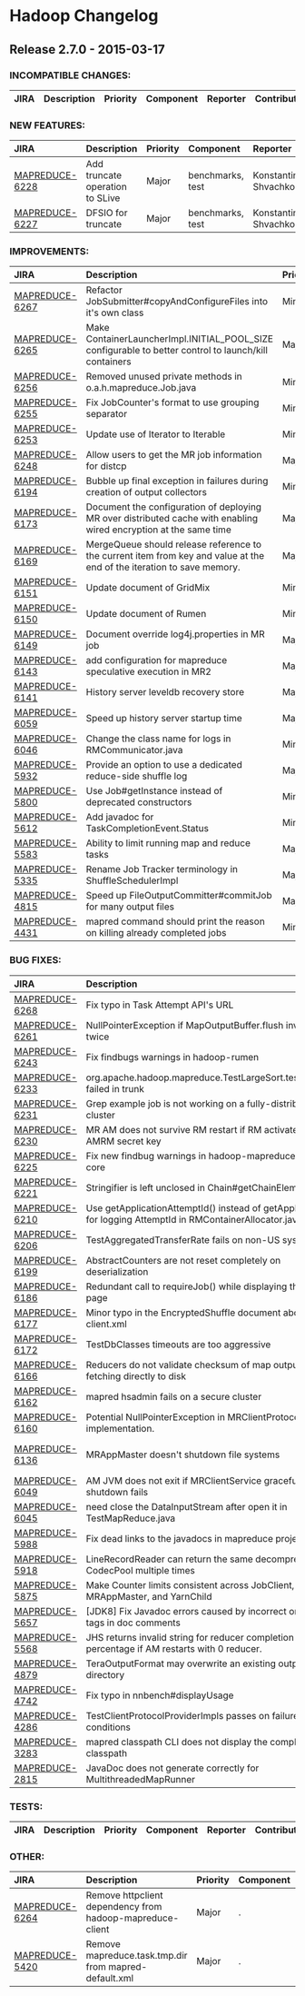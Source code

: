 # Hadoop Changelog

## Release 2.7.0 - 2015-03-17

### INCOMPATIBLE CHANGES:

| JIRA | Description | Priority | Component | Reporter | Contributor |
|:---- |:---- | :--- |:---- |:---- |:---- |


### NEW FEATURES:

| JIRA | Description | Priority | Component | Reporter | Contributor |
|:---- |:---- | :--- |:---- |:---- |:---- |
| [MAPREDUCE-6228](https://issues.apache.org/jira/browse/MAPREDUCE-6228) | Add truncate operation to SLive |  Major | benchmarks, test | Konstantin Shvachko | Plamen Jeliazkov |
| [MAPREDUCE-6227](https://issues.apache.org/jira/browse/MAPREDUCE-6227) | DFSIO for truncate |  Major | benchmarks, test | Konstantin Shvachko | Konstantin Shvachko |


### IMPROVEMENTS:

| JIRA | Description | Priority | Component | Reporter | Contributor |
|:---- |:---- | :--- |:---- |:---- |:---- |
| [MAPREDUCE-6267](https://issues.apache.org/jira/browse/MAPREDUCE-6267) | Refactor JobSubmitter#copyAndConfigureFiles into it's own class |  Minor | . | Chris Trezzo | Chris Trezzo |
| [MAPREDUCE-6265](https://issues.apache.org/jira/browse/MAPREDUCE-6265) | Make ContainerLauncherImpl.INITIAL\_POOL\_SIZE configurable to better control to launch/kill containers |  Major | mrv2 | zhihai xu | zhihai xu |
| [MAPREDUCE-6256](https://issues.apache.org/jira/browse/MAPREDUCE-6256) | Removed unused private methods in o.a.h.mapreduce.Job.java |  Minor | . | Devaraj K | Naganarasimha G R |
| [MAPREDUCE-6255](https://issues.apache.org/jira/browse/MAPREDUCE-6255) | Fix JobCounter's format to use grouping separator |  Minor | client | Ryu Kobayashi | Ryu Kobayashi |
| [MAPREDUCE-6253](https://issues.apache.org/jira/browse/MAPREDUCE-6253) | Update use of Iterator to Iterable |  Minor | . | Ray Chiang | Ray Chiang |
| [MAPREDUCE-6248](https://issues.apache.org/jira/browse/MAPREDUCE-6248) | Allow users to get the MR job information for distcp |  Major | distcp | Jing Zhao | Jing Zhao |
| [MAPREDUCE-6194](https://issues.apache.org/jira/browse/MAPREDUCE-6194) | Bubble up final exception in failures during creation of output collectors |  Minor | task | Harsh J | Varun Saxena |
| [MAPREDUCE-6173](https://issues.apache.org/jira/browse/MAPREDUCE-6173) | Document the configuration of deploying MR over distributed cache with enabling wired encryption at the same time |  Major | distributed-cache, documentation | Junping Du | Junping Du |
| [MAPREDUCE-6169](https://issues.apache.org/jira/browse/MAPREDUCE-6169) | MergeQueue should release reference to the current item from key and value at the end of the iteration to save memory. |  Major | mrv2 | zhihai xu | zhihai xu |
| [MAPREDUCE-6151](https://issues.apache.org/jira/browse/MAPREDUCE-6151) | Update document of GridMix |  Minor | documentation | Masatake Iwasaki | Masatake Iwasaki |
| [MAPREDUCE-6150](https://issues.apache.org/jira/browse/MAPREDUCE-6150) | Update document of Rumen |  Minor | documentation | Masatake Iwasaki | Masatake Iwasaki |
| [MAPREDUCE-6149](https://issues.apache.org/jira/browse/MAPREDUCE-6149) | Document override log4j.properties in MR job |  Major | documentation | Junping Du | Junping Du |
| [MAPREDUCE-6143](https://issues.apache.org/jira/browse/MAPREDUCE-6143) | add configuration for  mapreduce speculative execution in MR2 |  Major | mrv2 | zhihai xu | zhihai xu |
| [MAPREDUCE-6141](https://issues.apache.org/jira/browse/MAPREDUCE-6141) | History server leveldb recovery store |  Major | jobhistoryserver | Jason Lowe | Jason Lowe |
| [MAPREDUCE-6059](https://issues.apache.org/jira/browse/MAPREDUCE-6059) | Speed up history server startup time |  Major | . | Siqi Li | Siqi Li |
| [MAPREDUCE-6046](https://issues.apache.org/jira/browse/MAPREDUCE-6046) | Change the class name for logs in RMCommunicator.java |  Minor | mr-am | Devaraj K | Sahil Takiar |
| [MAPREDUCE-5932](https://issues.apache.org/jira/browse/MAPREDUCE-5932) | Provide an option to use a dedicated reduce-side shuffle log |  Major | mrv2 | Gera Shegalov | Gera Shegalov |
| [MAPREDUCE-5800](https://issues.apache.org/jira/browse/MAPREDUCE-5800) | Use Job#getInstance instead of deprecated constructors |  Minor | . | Akira AJISAKA | Akira AJISAKA |
| [MAPREDUCE-5612](https://issues.apache.org/jira/browse/MAPREDUCE-5612) | Add javadoc for TaskCompletionEvent.Status |  Minor | documentation | Sandy Ryza | Chris Palmer |
| [MAPREDUCE-5583](https://issues.apache.org/jira/browse/MAPREDUCE-5583) | Ability to limit running map and reduce tasks |  Major | mr-am, mrv2 | Jason Lowe | Jason Lowe |
| [MAPREDUCE-5335](https://issues.apache.org/jira/browse/MAPREDUCE-5335) | Rename Job Tracker terminology in ShuffleSchedulerImpl |  Major | applicationmaster | Devaraj K | Devaraj K |
| [MAPREDUCE-4815](https://issues.apache.org/jira/browse/MAPREDUCE-4815) | Speed up FileOutputCommitter#commitJob for many output files |  Major | mrv2 | Jason Lowe | Siqi Li |
| [MAPREDUCE-4431](https://issues.apache.org/jira/browse/MAPREDUCE-4431) | mapred command should print the reason on killing already completed jobs |  Minor | mrv2 | Nishan Shetty | Devaraj K |


### BUG FIXES:

| JIRA | Description | Priority | Component | Reporter | Contributor |
|:---- |:---- | :--- |:---- |:---- |:---- |
| [MAPREDUCE-6268](https://issues.apache.org/jira/browse/MAPREDUCE-6268) | Fix typo in Task Attempt API's URL |  Minor | . | Ryu Kobayashi | Ryu Kobayashi |
| [MAPREDUCE-6261](https://issues.apache.org/jira/browse/MAPREDUCE-6261) | NullPointerException if MapOutputBuffer.flush invoked twice |  Major | mrv2 | Jason Lowe | Tsuyoshi Ozawa |
| [MAPREDUCE-6243](https://issues.apache.org/jira/browse/MAPREDUCE-6243) | Fix findbugs warnings in hadoop-rumen |  Minor | tools/rumen | Akira AJISAKA | Masatake Iwasaki |
| [MAPREDUCE-6233](https://issues.apache.org/jira/browse/MAPREDUCE-6233) | org.apache.hadoop.mapreduce.TestLargeSort.testLargeSort failed in trunk |  Major | test | Yongjun Zhang | zhihai xu |
| [MAPREDUCE-6231](https://issues.apache.org/jira/browse/MAPREDUCE-6231) | Grep example job is not working on a fully-distributed cluster |  Major | examples | Akira AJISAKA | Akira AJISAKA |
| [MAPREDUCE-6230](https://issues.apache.org/jira/browse/MAPREDUCE-6230) | MR AM does not survive RM restart if RM activated a new AMRM secret key |  Blocker | mr-am | Jason Lowe | Jason Lowe |
| [MAPREDUCE-6225](https://issues.apache.org/jira/browse/MAPREDUCE-6225) | Fix new findbug warnings in hadoop-mapreduce-client-core |  Major | . | Jason Lowe | Varun Saxena |
| [MAPREDUCE-6221](https://issues.apache.org/jira/browse/MAPREDUCE-6221) | Stringifier is left unclosed in Chain#getChainElementConf() |  Minor | . | Ted Yu | Ted Yu |
| [MAPREDUCE-6210](https://issues.apache.org/jira/browse/MAPREDUCE-6210) | Use getApplicationAttemptId() instead of getApplicationID() for logging AttemptId in RMContainerAllocator.java |  Minor | applicationmaster | Leitao Guo | Leitao Guo |
| [MAPREDUCE-6206](https://issues.apache.org/jira/browse/MAPREDUCE-6206) | TestAggregatedTransferRate fails on non-US systems |  Critical | . | Jens Rabe | Jens Rabe |
| [MAPREDUCE-6199](https://issues.apache.org/jira/browse/MAPREDUCE-6199) | AbstractCounters are not reset completely on deserialization |  Major | . | Anubhav Dhoot | Anubhav Dhoot |
| [MAPREDUCE-6186](https://issues.apache.org/jira/browse/MAPREDUCE-6186) | Redundant call to requireJob() while displaying the conf page |  Minor | jobhistoryserver | Rohit Agarwal | Rohit Agarwal |
| [MAPREDUCE-6177](https://issues.apache.org/jira/browse/MAPREDUCE-6177) | Minor typo in the EncryptedShuffle document about ssl-client.xml |  Trivial | documentation | yangping wu | yangping wu |
| [MAPREDUCE-6172](https://issues.apache.org/jira/browse/MAPREDUCE-6172) | TestDbClasses timeouts are too aggressive |  Minor | test | Jason Lowe | Varun Saxena |
| [MAPREDUCE-6166](https://issues.apache.org/jira/browse/MAPREDUCE-6166) | Reducers do not validate checksum of map outputs when fetching directly to disk |  Major | mrv2 | Eric Payne | Eric Payne |
| [MAPREDUCE-6162](https://issues.apache.org/jira/browse/MAPREDUCE-6162) | mapred hsadmin fails on a secure cluster |  Blocker | jobhistoryserver | Jason Lowe | Jason Lowe |
| [MAPREDUCE-6160](https://issues.apache.org/jira/browse/MAPREDUCE-6160) | Potential NullPointerException in MRClientProtocol interface implementation. |  Major | . | Rohith | Rohith |
| [MAPREDUCE-6136](https://issues.apache.org/jira/browse/MAPREDUCE-6136) | MRAppMaster doesn't shutdown file systems |  Major | applicationmaster | Noah Watkins | Brahma Reddy Battula |
| [MAPREDUCE-6049](https://issues.apache.org/jira/browse/MAPREDUCE-6049) | AM JVM does not exit if MRClientService gracefull shutdown fails |  Major | applicationmaster, resourcemanager | Nishan Shetty | Rohith |
| [MAPREDUCE-6045](https://issues.apache.org/jira/browse/MAPREDUCE-6045) | need close the DataInputStream after open it in TestMapReduce.java |  Minor | test | zhihai xu | zhihai xu |
| [MAPREDUCE-5988](https://issues.apache.org/jira/browse/MAPREDUCE-5988) | Fix dead links to the javadocs in mapreduce project |  Minor | documentation | Akira AJISAKA | Akira AJISAKA |
| [MAPREDUCE-5918](https://issues.apache.org/jira/browse/MAPREDUCE-5918) | LineRecordReader can return the same decompressor to CodecPool multiple times |  Major | . | Sergey Murylev | Sergey Murylev |
| [MAPREDUCE-5875](https://issues.apache.org/jira/browse/MAPREDUCE-5875) | Make Counter limits consistent across JobClient, MRAppMaster, and YarnChild |  Major | applicationmaster, client, task | Gera Shegalov | Gera Shegalov |
| [MAPREDUCE-5657](https://issues.apache.org/jira/browse/MAPREDUCE-5657) | [JDK8] Fix Javadoc errors caused by incorrect or illegal tags in doc comments |  Minor | documentation | Andrew Purtell | Akira AJISAKA |
| [MAPREDUCE-5568](https://issues.apache.org/jira/browse/MAPREDUCE-5568) | JHS returns invalid string for reducer completion percentage if AM restarts with 0 reducer. |  Major | . | Jian He | MinJi Kim |
| [MAPREDUCE-4879](https://issues.apache.org/jira/browse/MAPREDUCE-4879) | TeraOutputFormat may overwrite an existing output directory |  Major | examples | Gera Shegalov | Gera Shegalov |
| [MAPREDUCE-4742](https://issues.apache.org/jira/browse/MAPREDUCE-4742) | Fix typo in nnbench#displayUsage |  Trivial | test | Liang Xie | Liang Xie |
| [MAPREDUCE-4286](https://issues.apache.org/jira/browse/MAPREDUCE-4286) | TestClientProtocolProviderImpls passes on failure conditions |  Major | . | Devaraj K | Devaraj K |
| [MAPREDUCE-3283](https://issues.apache.org/jira/browse/MAPREDUCE-3283) | mapred classpath CLI does not display the complete classpath |  Minor | scripts | Ramya Sunil | Varun Saxena |
| [MAPREDUCE-2815](https://issues.apache.org/jira/browse/MAPREDUCE-2815) | JavaDoc does not generate correctly for MultithreadedMapRunner |  Minor | documentation | Shane Butler | Chris Palmer |


### TESTS:

| JIRA | Description | Priority | Component | Reporter | Contributor |
|:---- |:---- | :--- |:---- |:---- |:---- |


### OTHER:

| JIRA | Description | Priority | Component | Reporter | Contributor |
|:---- |:---- | :--- |:---- |:---- |:---- |
| [MAPREDUCE-6264](https://issues.apache.org/jira/browse/MAPREDUCE-6264) | Remove httpclient dependency from hadoop-mapreduce-client |  Major | . | Akira AJISAKA | Brahma Reddy Battula |
| [MAPREDUCE-5420](https://issues.apache.org/jira/browse/MAPREDUCE-5420) | Remove mapreduce.task.tmp.dir from mapred-default.xml |  Major | . | Sandy Ryza | James Carman |


